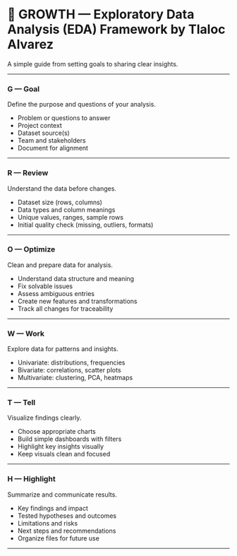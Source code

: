 # 🌱 GROWTH — Exploratory Data Analysis (EDA) Framework by Tlaloc Alvarez

A simple guide from setting goals to sharing clear insights.

---

### G — Goal

Define the purpose and questions of your analysis.

- Problem or questions to answer
- Project context
- Dataset source(s)
- Team and stakeholders
- Document for alignment

---

### R — Review

Understand the data before changes.

- Dataset size (rows, columns)
- Data types and column meanings
- Unique values, ranges, sample rows
- Initial quality check (missing, outliers, formats)

---

### O — Optimize

Clean and prepare data for analysis.

- Understand data structure and meaning
- Fix solvable issues
- Assess ambiguous entries
- Create new features and transformations
- Track all changes for traceability

---

### W — Work

Explore data for patterns and insights.

- Univariate: distributions, frequencies
- Bivariate: correlations, scatter plots
- Multivariate: clustering, PCA, heatmaps

---

### T — Tell

Visualize findings clearly.

- Choose appropriate charts
- Build simple dashboards with filters
- Highlight key insights visually
- Keep visuals clean and focused

---

### H — Highlight

Summarize and communicate results.

- Key findings and impact
- Tested hypotheses and outcomes
- Limitations and risks
- Next steps and recommendations
- Organize files for future use

---

